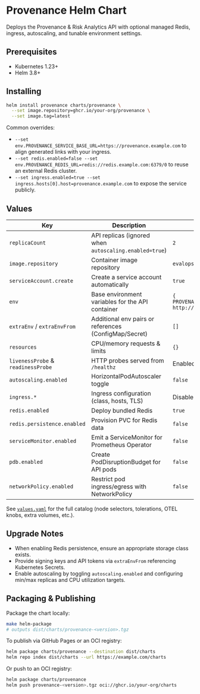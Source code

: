 # Provenance Helm Chart

Deploys the Provenance & Risk Analytics API with optional managed Redis, ingress, autoscaling, and tunable environment settings.

## Prerequisites

- Kubernetes 1.23+
- Helm 3.8+

## Installing

```bash
helm install provenance charts/provenance \
  --set image.repository=ghcr.io/your-org/provenance \
  --set image.tag=latest
```

Common overrides:

- `--set env.PROVENANCE_SERVICE_BASE_URL=https://provenance.example.com` to align generated links with your ingress.
- `--set redis.enabled=false --set env.PROVENANCE_REDIS_URL=redis://redis.example.com:6379/0` to reuse an external Redis cluster.
- `--set ingress.enabled=true --set ingress.hosts[0].host=provenance.example.com` to expose the service publicly.

## Values

| Key | Description | Default |
| --- | --- | --- |
| `replicaCount` | API replicas (ignored when `autoscaling.enabled=true`) | `2` |
| `image.repository` | Container image repository | `evalops/provenance` |
| `serviceAccount.create` | Create a service account automatically | `true` |
| `env` | Base environment variables for the API container | `{ PROVENANCE_SERVICE_BASE_URL: http://provenance:8000 }` |
| `extraEnv` / `extraEnvFrom` | Additional env pairs or references (ConfigMap/Secret) | `[]` |
| `resources` | CPU/memory requests & limits | `{}` |
| `livenessProbe` & `readinessProbe` | HTTP probes served from `/healthz` | Enabled |
| `autoscaling.enabled` | HorizontalPodAutoscaler toggle | `false` |
| `ingress.*` | Ingress configuration (class, hosts, TLS) | Disabled |
| `redis.enabled` | Deploy bundled Redis | `true` |
| `redis.persistence.enabled` | Provision PVC for Redis data | `false` |
| `serviceMonitor.enabled` | Emit a ServiceMonitor for Prometheus Operator | `false` |
| `pdb.enabled` | Create PodDisruptionBudget for API pods | `false` |
| `networkPolicy.enabled` | Restrict pod ingress/egress with NetworkPolicy | `false` |

See [`values.yaml`](values.yaml) for the full catalog (node selectors, tolerations, OTEL knobs, extra volumes, etc.).

## Upgrade Notes

- When enabling Redis persistence, ensure an appropriate storage class exists.
- Provide signing keys and API tokens via `extraEnvFrom` referencing Kubernetes Secrets.
- Enable autoscaling by toggling `autoscaling.enabled` and configuring min/max replicas and CPU utilization targets.

## Packaging & Publishing

Package the chart locally:

```bash
make helm-package
# outputs dist/charts/provenance-<version>.tgz
```

To publish via GitHub Pages or an OCI registry:

```bash
helm package charts/provenance --destination dist/charts
helm repo index dist/charts --url https://example.com/charts
```

Or push to an OCI registry:

```bash
helm package charts/provenance
helm push provenance-<version>.tgz oci://ghcr.io/your-org/charts
```

